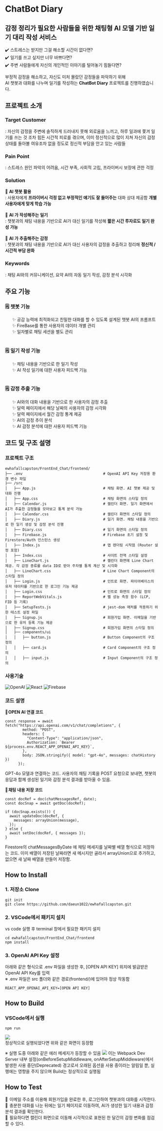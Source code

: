 # **ChatBot Diary**
## 감정 정리가 필요한 사람들을 위한 채팅형 AI 모델 기반 일기 대리 작성 서비스
✔️ 스트레스는 받지만 그걸 해소할 시간이 없다면? <br>
✔️ 일기를 쓰고 싶지만 너무 바쁘다면? <br>
✔️ 주변 사람들에게 자신의 개인적인 이야기를 털어놓기 힘들다면? <br>

부정적 감정을 해소하고, 자신도 미처 몰랐던 감정들을 파악하기 위해<br>
AI 챗봇과 대화를 나누며 일기를 작성하는 **ChatBot Diary** 프로젝트를 진행하였습니다.

## 프로젝트 소개
### Target Customer
: 자신의 감정을 주변에 솔직하게 드러내지 못해 외로움을 느끼고, 하루 일과에 쫓겨 일기를 쓰는 것 조차 힘든 시간적 피로를 겪으며, 이미 정신적으로 많이 지쳐 자신의 감정 상태를 돌아볼 여유조차 없을 정도로 정신적 부담을 안고 있는 사람들

### Pain Point
: 스트레스 원인 파악의 어려움, 시간 부족, 사회적 고립, 프라이버시 보장에 관한 걱정

### Solution
💚 **AI 챗봇 활용** <br>
: 사용자에게 **프라이버시 걱정 없고 부정적인 얘기도 잘 들어주는** 대화 상대 제공함 **개별 사용자에게 맞게 학습 가능** <br><br>
💚 **AI 가 작성해주는 일기** <br>
: 챗봇과의 채팅 내용을 기반으로 AI가 대신 일기를 작성해 **짧은 시간 투자로도 일기 완성 가능** <br><br>
💚 **AI 가 추출해주는 감정** <br>
: 챗봇과의 채팅 내용을 기반으로 AI가 대신 사용자의 감정을 추출하고 정리해 **정신적 / 시간적 부담 완화** <br>
  
### Keywords
: 채팅 AI와의 커뮤니케이션, 요약 AI의 자동 일기 작성, 감정 분석 시각화

## 주요 기능
### 🗒️ **챗봇 기능**
&nbsp;&nbsp;&nbsp;&nbsp;&nbsp; ✨ 공감 능력에 최적화되고 친밀한 대화를 할 수 있도록 설계된 챗봇 AI의 프롬프트 <br>
&nbsp;&nbsp;&nbsp;&nbsp;&nbsp; ✨ FireBase를 통한 사용자의 데이터 개별 관리 <br>
&nbsp;&nbsp;&nbsp;&nbsp;&nbsp; ✨ 일자별로 채팅 세션을 별도 관리 <br><br>
  
### 🗒️ **일기 작성 기능** 
&nbsp;&nbsp;&nbsp;&nbsp;&nbsp; ✨ 채팅 내용을 기반으로 한 일기 작성 <br>
&nbsp;&nbsp;&nbsp;&nbsp;&nbsp; ✨ AI 작성 일기에 대한 사용자 피드백 기능 <br><br>
  
### 🗒️ **감정 추출 기능** 
&nbsp;&nbsp;&nbsp;&nbsp;&nbsp; ✨ AI와의 대화 내용을 기반으로 한 사용자의 감정 추출 <br>
&nbsp;&nbsp;&nbsp;&nbsp;&nbsp; ✨ 달력 페이지에서 해당 날짜의 사용자의 감정 시각화 <br>
&nbsp;&nbsp;&nbsp;&nbsp;&nbsp; ✨ 달력 페이지에서 월간 감정 통계 제공 <br>
&nbsp;&nbsp;&nbsp;&nbsp;&nbsp; ✨ AI의 감정 추이 분석 <br>
&nbsp;&nbsp;&nbsp;&nbsp;&nbsp; ✨ AI 감정 분석에 대한 사용자 피드백 기능 <br>

## 코드 및 구조 설명
### 프로젝트 구조
```
ewhafallcapston/FrontEnd_Chat/frontend/
├── .env                                     # OpenAI API Key 저장용 환경 변수 파일
├── /src
│   ├── App.js                               # 채팅 화면. AI 챗봇 제공 및 대화 진행
│   ├── App.css                              # 채팅 화면의 스타일 정의
│   ├── Calendar.js                          # 캘린더 화면. 일기 화면에서 AI가 추출한 감정들을 모아보고 통계 분석 가능
│   ├── Calendar.css                         # 캘린더 화면의 스타일 정의
│   ├── Diary.js                             # 일기 화면. 채팅 내용을 기반으로 한 일기 생성 및 감정 분석 진행
│   ├── Diary.css                            # 일기 화면의 스타일 정의
│   ├── Firebase.js                          # Firebase 초기 설정 및 Firestore/Auth 인스턴스 생성
│   ├── Index.js                             # 앱 렌더링 시작점 (Router 설정 포함)
│   ├── Index.css                            # 사이트 전역 스타일 설정
│   ├── LineChart.js                         # 캘린더 화면에 Line Chart 제공. 각 감정 종류를 data ID로 받아 주차별 통계 계산 및 시각화
│   ├── LineChart.css                        # Line Chart Component의 스타일 정의
│   ├── Login.js                             # 인트로 화면. 파이어베이스의 유저 데이터를 기반으로 한 로그인 기능 제공
│   ├── Login.css                            # 인트로 화면의 스타일 정의
│   ├── ReportWebVitals.js                   # 웹 성능 측정 함수 (LCP, FID 등 기록)
│   ├── SetupTests.js                        # jest-dom 매처를 적용하기 위한 테스트 설정 파일
│   ├── Signup.js                            # 회원가입 화면. 이메일을 기반으로 한 유저 등록 기능 제공
│   ├── Signup.css                           # 회원가입 화면의 스타일 정의
│   ├── components/ui                                     
│   │   ├── button.js                        # Button Component의 구조 정의
│   │   ├── card.js                          # Card Component의 구조 정의
│   │   ├── input.js                         # Input Component의 구조 정의
```

### 사용기술
![OpenAI](https://img.shields.io/badge/OpenAI-412991?style=flat&logo=openai&logoColor=white)
![React](https://img.shields.io/badge/React-61DAFB?style=flat&logo=react&logoColor=black)
![Firebase](https://img.shields.io/badge/Firebase-FFCA28?style=flat&logo=firebase&logoColor=black)

### 코드 설명
🌟 **OPEN AI 연결 코드** 
```
const response = await fetch("https://api.openai.com/v1/chat/completions", {
        method: "POST",
        headers: {
          "Content-Type": "application/json",
          Authorization: `Bearer ${process.env.REACT_APP_OPENAI_API_KEY}`,
        },
        body: JSON.stringify({ model: "gpt-4o", messages: chatHistory })
      });
```
GPT-4o 모델과 연결하는 코드. 사용자의 채팅 기록을 POST 요청으로 보내면, 챗봇의 응답과 함께 생성된 일기와 감정 분석 결과를 받아올 수 있음.
<br>

🌟 **채팅 내용 저장 코드** 
```
const docRef = doc(chatMessagesRef, date);
const docSnap = await getDoc(docRef);

if (docSnap.exists()) {
  await updateDoc(docRef, {
    messages: arrayUnion(message),
  });
} else {
  await setDoc(docRef, { messages });
}
```
Firestore의 chatMessagesByDate 에 채팅 메세지를 날짜별 배열 형식으로 저장하는 코드. 이미 배열이 저장된 날짜라면 새 메시지만 골라서 arrayUnion으로 추가하고, 없으면 새 날짜 배열을 만들어 저장함.
<br>

## How to Install
### 1. 저장소 Clone
```
git init
git clone https://github.com/daeun1022/ewhafallcapston.git
```

### 2. VSCode에서 패키지 설치
vs code 실행 후 terminal 창에서 필요한 패키지 설치
```
cd ewhafallcapston/FrontEnd_Chat/frontend
npm install
```

### 3. OpenAI API Key 설정
아래와 같은 형식으로 .env 파일을 생성한 후, [OPEN API KEY] 위치에 발급받은 OpenAI API Key를 입력<br>
※ .env 파일은 src 폴더와 같은 경로(frontend/)에 있어야 정상 작동함
```
REACT_APP_OPENAI_API_KEY=[OPEN API KEY]
```

## How to Build
### VSCode에서 실행
```
npm run
```
<img src=https://github.com/daeun1022/ewhafallcapston/blob/main/Images/%EC%8B%A4%ED%96%89_%EC%84%B1%EA%B3%B5.png> <br> 정상적으로 실행되었다면 위와 같은 화면이 등장함

※ 실행 도중 아래와 같은 에러 메세지가 등장할 수 있음
<img src=https://github.com/daeun1022/ewhafallcapston/blob/main/Images/%EC%8B%A4%ED%96%89_%EC%97%90%EB%9F%AC%EB%A9%94%EC%84%B8%EC%A7%80.png>
이는 Webpack Dev Server 내부 설정(onBeforeSetupMiddleware, onAfterSetupMiddleware)에서 발생한 사용 중단(Deprecated) 경고로서 오래된 옵션을 사용 중이라는 알림일 뿐, 실행에는 영향을 주지 않으며 Build는 정상적으로 실행됨

## How to Test
📌  이메일 주소를 이용해 회원가입을 완료한 후, 로그인하여 챗봇과의 대화를 시작한다.<br>
📌  충분한 대화를 나눈 뒤에는 일기 페이지로 이동하여, AI가 생성한 일기 내용과 감정 분석 결과를 확인한다.<br>
📌  필요하다면 캘린더 화면으로 이동해 시각적으로 표현된 한 달간의 감정 변화를 점검할 수 있다.
